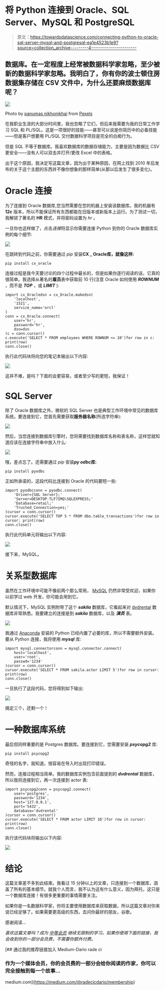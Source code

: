 # 将 Python 连接到 Oracle、SQL Server、MySQL 和 PostgreSQL

> 原文：<https://towardsdatascience.com/connecting-python-to-oracle-sql-server-mysql-and-postgresql-ea1e4523b1e9?source=collection_archive---------4----------------------->

## 数据库。在一定程度上经常被数据科学家忽略，至少被新的数据科学家忽略。我明白了，你有你的波士顿住房数据集存储在 CSV 文件中，为什么还要麻烦数据库呢？

![](img/d395dea82d213b0ca2be726be0c4d70c.png)

Photo by [panumas nikhomkhai](https://www.pexels.com/@cookiecutter?utm_content=attributionCopyText&utm_medium=referral&utm_source=pexels) from [Pexels](https://www.pexels.com/photo/bandwidth-close-up-computer-connection-1148820/?utm_content=attributionCopyText&utm_medium=referral&utm_source=pexels)

在我职业生涯的大部分时间里，我也忽略了它们，但后来我需要为我的日常工作学习 SQL 和 PL/SQL。这是一项很好的技能——甚至可以说是你简历中的必备技能——但是客户想要用 PL/SQL 交付数据科学项目是完全的白痴行为。

但是 SQL 不等于数据库。我喜欢数据库的数据存储能力，主要是因为数据比 CSV 更安全——没有人可以双击并打开/更改 Excel 中的表格。

出于这个原因，我决定写这篇文章，因为出于某种原因，在网上找到 2010 年后发布的关于这个主题的东西并不像你想象的那样简单(从那以后发生了很多变化)。

# Oracle 连接

为了连接到 Oracle 数据库,您当然需要在您的机器上安装该数据库。我的机器有 **12c** 版本，所以不能保证所有东西都能在旧版本或新版本上运行。为了测试一切，我解锁了著名的 **HR** 模式，并将密码设置为 *hr* 。

一旦你也这样做了，点击*连接*将显示你需要连接 Python 到你的 Oracle 数据库实例的每个细节:

![](img/5400aa47ba3d26376a78e7bb862ebaad.png)

在跳转到代码之前，你需要通过 *pip* 安装**CX _ Oracle库，就像这样:**

```
pip install cx_oracle
```

连接过程是我今天要讨论的四个过程中最长的，但是如果你逐行阅读的话，它真的很简单。我选择从著名的**雇员**表中获取前 10 行(注意 Oracle 如何使用 ***ROWNUM*** ，而不是 ***TOP*** ，或 ***LIMIT*** ):

```
import cx_Oracledsn = cx_Oracle.makedsn(
    'localhost', 
    '1521', 
    service_name='orcl'
)
conn = cx_Oracle.connect(
    user='hr', 
    password='hr', 
    dsn=dsn
)c = conn.cursor()
c.execute('SELECT * FROM employees WHERE ROWNUM <= 10')for row in c: print(row)
conn.close()
```

执行此代码块将向您的笔记本输出以下内容:

![](img/a65541377a8b3dc9e39b42f7e75c9b78.png)

这并不难，是吗？下面的会更容易，或者至少写的更短，我保证！

# SQL Server

除了 Oracle 数据库之外，微软的 SQL Server 也是典型工作环境中常见的数据库系统。要连接到它，您首先需要获取**服务器名称**(所选字符串):

![](img/d25feb9d20224f92540085accb27afe0.png)

然后，当您连接到数据库引擎时，您将需要找到数据库名称和表名称，这样您就知道应该在连接字符串中放入什么:

![](img/2069f7aafa76d8feaf70639723014332.png)

哦，差点忘了。还需要通过 *pip* 安装***py odbc*库:**

```
pip install pyodbc
```

正如所承诺的，这段代码比连接到 Oracle 的代码要短一些:

```
import pyodbcconn = pyodbc.connect(
    'Driver={SQL Server};'
    'Server=DESKTOP-TLF7IMQ\SQLEXPRESS;'
    'Database=retail;'
    'Trusted_Connection=yes;'
)cursor = conn.cursor()
cursor.execute('SELECT TOP 5 * FROM dbo.table_transactions')for row in cursor: print(row)
conn.close()
```

执行此代码单元将输出以下内容:

![](img/72acf5e2e6ecfd02ea2f7543c3ed9fdd.png)

接下来，MySQL。

# 关系型数据库

虽然在工作环境中可能不像前两个那么常用， [MySQL](https://dev.mysql.com/downloads/) 仍然非常受欢迎，如果你以前学过 web 开发，你可能会用到它。

默认情况下，MySQL 实例附带了这个 ***sakila*** 数据库，它看起来对 [dvdrental](http://www.postgresqltutorial.com/postgresql-sample-database/) 数据库非常熟悉。我要建立的连接是到 ***sakila*** 数据库，以及 ***演员*** 表。

![](img/e206b87b288eabe3c0d3172b3ce1a1e2.png)

我通过 [Anaconda](https://www.anaconda.com/) 安装的 Python 已经内置了必要的库，所以不需要额外安装。要从 Python 连接，我将使用 ***mysql*** 库:

```
import mysql.connectorconn = mysql.connector.connect(
    host='localhost',
    user='root',
    passwd='1234'
)cursor = conn.cursor()
cursor.execute('SELECT * FROM sakila.actor LIMIT 5')for row in cursor: print(row)
conn.close()
```

一旦执行了这段代码，您将得到如下输出:

![](img/750cb8db3ceb930a080bcc8cda179149.png)

搞定三个，还剩一个！

# 一种数据库系统

最后但同样重要的是 Postgres 数据库。要连接到它，您需要安装 ***psycopg2*** 库:

```
pip install psycopg2
```

奇怪的名字，我知道。很容易在导入时出现打印错误。

然而，连接过程相当简单。我的数据库实例包含前面提到的 ***dvdrental*** 数据库，所以我将连接到它，再一次连接到 actor 表:

```
import psycopg2conn = psycopg2.connect(
    user='postgres',
    password='1234',
    host='127.0.0.1',
    port='5432',
    database='dvdrental'
)cursor = conn.cursor()
cursor.execute('SELECT * FROM actor LIMIT 10')for row in cursor: print(row)
conn.close()
```

执行该代码块将输出以下内容:

![](img/79db81509691bcd2b9343424f132e343.png)

# 结论

这篇文章差不多到此结束。我看过 15 分钟以上的文章，只连接到一个数据库，涵盖了所有的基本细节。就我个人而言，我不认为这有什么意义，因为拜托，这只是一个数据库连接！有很多更重要的事情需要关注。

如果你是一名数据科学家，你将主要使用数据库来获取数据，所以这篇文章对你来说已经足够了。如果需要更高级的东西，去问你最好的朋友，谷歌。

感谢阅读…

*喜欢这篇文章吗？成为* [*中等会员*](https://medium.com/@radecicdario/membership) *继续无限制的学习。如果你使用下面的链接，我会收到你的一部分会员费，不需要你额外付费。*

[](https://medium.com/@radecicdario/membership) [## 通过我的推荐链接加入 Medium-Dario rade ci

### 作为一个媒体会员，你的会员费的一部分会给你阅读的作家，你可以完全接触到每一个故事…

medium.com](https://medium.com/@radecicdario/membership)